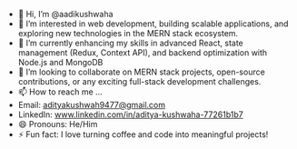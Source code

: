 - 👋 Hi, I’m @aadikushwaha
- 👀 I’m interested in web development, building scalable applications, and exploring new technologies in the MERN stack ecosystem.
- 🌱 I’m currently enhancing my skills in advanced React, state management (Redux, Context API), and backend optimization with Node.js and MongoDB
- 💞️ I’m looking to collaborate on MERN stack projects, open-source contributions, or any exciting full-stack development challenges.
- 📫 How to reach me ...
- Email: adityakushwah9477@gmail.com 
- LinkedIn: www.linkedin.com/in/aditya-kushwaha-77261b1b7
- 😄 Pronouns: He/Him
- ⚡ Fun fact: I love turning coffee and code into meaningful projects!  

<!---
aadikushwaha/aadikushwaha is a ✨ special ✨ repository because its `README.md` (this file) appears on your GitHub profile.
You can click the Preview link to take a look at your changes.
--->
